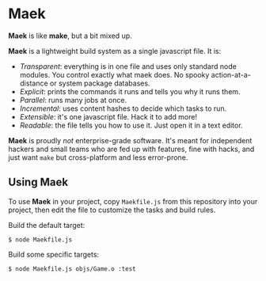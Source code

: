 # Maek

**Maek** is like **make**, but a bit mixed up.

**Maek** is a lightweight build system as a single javascript file. It is:
 - *Transparent*: everything is in one file and uses only standard node modules. You control exactly what maek does. No spooky action-at-a-distance or system package databases.
 - *Explicit*: prints the commands it runs and tells you why it runs them.
 - *Parallel*: runs many jobs at once.
 - *Incremental*: uses content hashes to decide which tasks to run.
 - *Extensible*: it's one javascript file. Hack it to add more!
 - *Readable*: the file tells you how to use it. Just open it in a text editor.

**Maek** is proudly *not* enterprise-grade software. It's meant for independent hackers and small teams who are fed up with features, fine with hacks, and just want `make` but cross-platform and less error-prone.

## Using Maek
To use **Maek** in your project, copy `Maekfile.js` from this repository into your project, then edit the file to customize the tasks and build rules.

Build the default target:
```
$ node Maekfile.js
```

Build some specific targets:
```
$ node Maekfile.js objs/Game.o :test
```
